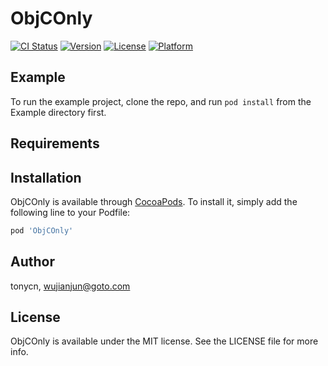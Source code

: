 # ObjCOnly

[![CI Status](https://img.shields.io/travis/tonycn/ObjCOnly.svg?style=flat)](https://travis-ci.org/tonycn/ObjCOnly)
[![Version](https://img.shields.io/cocoapods/v/ObjCOnly.svg?style=flat)](https://cocoapods.org/pods/ObjCOnly)
[![License](https://img.shields.io/cocoapods/l/ObjCOnly.svg?style=flat)](https://cocoapods.org/pods/ObjCOnly)
[![Platform](https://img.shields.io/cocoapods/p/ObjCOnly.svg?style=flat)](https://cocoapods.org/pods/ObjCOnly)

## Example

To run the example project, clone the repo, and run `pod install` from the Example directory first.

## Requirements

## Installation

ObjCOnly is available through [CocoaPods](https://cocoapods.org). To install
it, simply add the following line to your Podfile:

```ruby
pod 'ObjCOnly'
```

## Author

tonycn, wujianjun@goto.com

## License

ObjCOnly is available under the MIT license. See the LICENSE file for more info.
